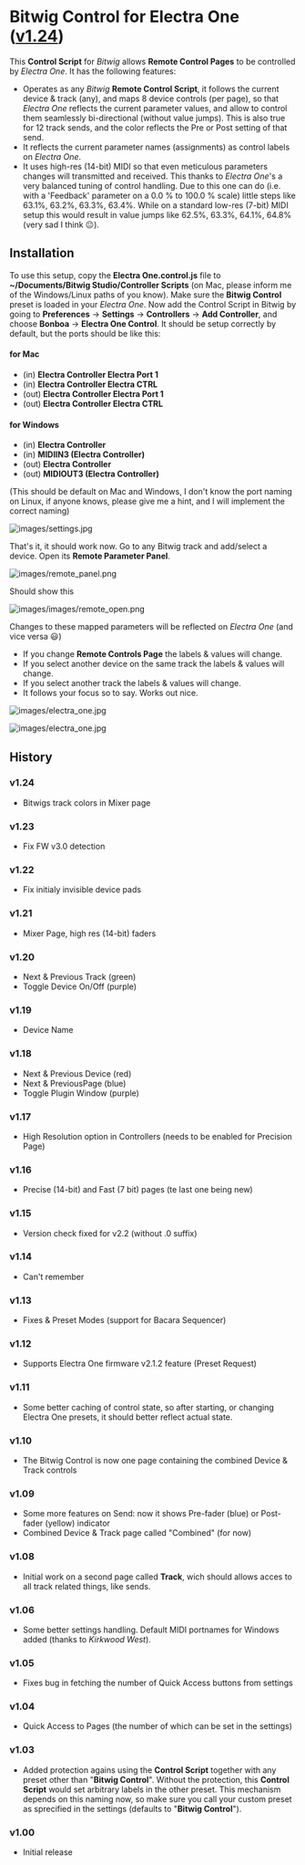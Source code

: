 # Bitwig Control for Electra One ([v1.24](#history))

This **Control Script** for *Bitwig* allows **Remote Control Pages** to be controlled by *Electra One*. It has the following features:

- Operates as any *Bitwig* **Remote Control Script**, it follows the current device & track (any), and maps 8 device controls (per page), so that *Electra One* reflects the current parameter values, and allow to control them seamlessly bi-directional (without value jumps). This is also true for 12 track sends, and the color reflects the Pre or Post setting of that send.
- It reflects the current parameter names (assignments) as control labels on *Electra One*.
- It uses high-res (14-bit) MIDI so that even meticulous parameters changes will transmitted and received. This thanks to *Electra One*'s a very balanced tuning of control handling. Due to this one can do (i.e. with a 'Feedback' parameter on a 0.0 % to 100.0 % scale) little steps like 63.1%, 63.2%, 63.3%, 63.4%. While on a standard low-res (7-bit) MIDI setup this would result in value jumps like 62.5%, 63.3%, 64.1%, 64.8% (very sad I think 😐).

## Installation

To use this setup, copy the **Electra One.control.js** file to **~/Documents/Bitwig Studio/Controller Scripts** (on Mac, please inform me of the Windows/Linux paths of you know). Make sure the **Bitwig Control** preset is loaded in your *Electra One*. Now add the Control Script in Bitwig by going to **Preferences** -> **Settings** -> **Controllers** -> **Add Controller**, and choose **Bonboa** -> **Electra One Control**. It should be setup correctly by default, but the ports should be like this:

#### for Mac
- (in) **Electra Controller Electra Port 1**
- (in) **Electra Controller Electra CTRL**
- (out) **Electra Controller Electra Port 1**
- (out) **Electra Controller Electra CTRL**

#### for Windows
- (in) **Electra Controller**
- (in) **MIDIIN3 (Electra Controller)**
- (out) **Electra Controller**
- (out) **MIDIOUT3 (Electra Controller)**

(This should be default on Mac and Windows, I don't know the port naming on Linux, if anyone knows, please give me a hint, and I will implement the correct naming)

![images/settings.jpg](https://github.com/jorisroling/bitwig-electra-one/raw/main/images/settings.png)

That's it, it should work now. Go to any Bitwig track and add/select a device. Open its **Remote Parameter Panel**.

![images/remote_panel.png](https://github.com/jorisroling/bitwig-electra-one/raw/main/images/remote_panel.png)

Should show this

![images/images/remote_open.png](https://github.com/jorisroling/bitwig-electra-one/raw/main/images/remote_open.png)


Changes to these mapped parameters will be reflected on *Electra One* (and vice versa 😃)

- If you change **Remote Controls Page** the labels & values will change.
- If you select another device on the same track the labels & values will change.
- If you select another track the labels & values will change.
- It follows your focus so to say. Works out nice.

![images/electra_one.jpg](https://github.com/jorisroling/bitwig-electra-one/raw/main/images/preset.png)

![images/electra_one.jpg](https://github.com/jorisroling/bitwig-electra-one/raw/main/images/mixer.png)

## History

### v1.24
- Bitwigs track colors in Mixer page

### v1.23
- Fix FW v3.0 detection

### v1.22
- Fix initialy invisible device pads

### v1.21
- Mixer Page, high res (14-bit) faders

### v1.20
- Next & Previous Track (green)
- Toggle Device On/Off (purple)

### v1.19
- Device Name

### v1.18
- Next & Previous Device (red)
- Next & PreviousPage (blue)
- Toggle Plugin Window (purple)

### v1.17
- High Resolution option in Controllers (needs to be enabled for Precision Page)

### v1.16
- Precise (14-bit) and Fast (7 bit) pages (te last one being new)

### v1.15
- Version check fixed for v2.2 (without .0 suffix)

### v1.14
- Can't remember

### v1.13
- Fixes & Preset Modes (support for Bacara Sequencer)

### v1.12
- Supports Electra One firmware v2.1.2 feature (Preset Request)

### v1.11
- Some better caching of control state, so after starting, or changing Electra One presets, it should better reflect actual state.

### v1.10
- The Bitwig Control is now one page containing the combined Device & Track controls

### v1.09
- Some more features on Send: now it shows Pre-fader (blue) or Post-fader (yellow) indicator
- Combined Device & Track page called "Combined" (for now)

### v1.08
- Initial work on a second page called **Track**, wich should allows acces to all track related things, like sends.

### v1.06
- Some better settings handling. Default MIDI portnames for Windows added (thanks to *Kirkwood West*).

### v1.05
- Fixes bug in fetching the number of Quick Access buttons from settings

### v1.04
- Quick Access to Pages (the number of which can be set in the settings)

### v1.03
- Added protection agains using the **Control Script** together with any preset other than "**Bitwig Control**". Without the protection, this **Control Script** would set arbitrary labels in the other preset. This mechanism depends on this naming now, so make sure you call your custom preset as sprecified in the settings (defaults to "**Bitwig Control**").

### v1.00
- Initial release

